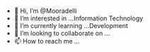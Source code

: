 - 👋 Hi, I’m @Mooradelli
- 👀 I’m interested in ...Information Technology
- 🌱 I’m currently learning ...Development
- 💞️ I’m looking to collaborate on ...
- 📫 How to reach me ...

<!---
Mooradelli/Mooradelli is a ✨ special ✨ repository because its `README.md` (this file) appears on your GitHub profile.
You can click the Preview link to take a look at your changes.
--->
